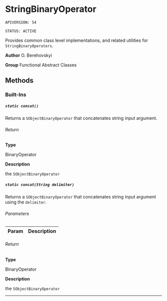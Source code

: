 # StringBinaryOperator

`APIVERSION: 54`

`STATUS: ACTIVE`

Provides common class level implementations, and related utilities for `StringBinaryOperators`.


**Author** O. Berehovskyi


**Group** Functional Abstract Classes

## Methods
### Built-Ins
##### `static concat()`

Returns a `SObjectBinaryOperator` that concatenates string input argument.

###### Return

**Type**

BinaryOperator

**Description**

the `SObjectBinaryOperator`

##### `static concat(String delimiter)`

Returns a `SObjectBinaryOperator` that concatenates string input argument using the `delimiter`.

###### Parameters
|Param|Description|
|---|---|

###### Return

**Type**

BinaryOperator

**Description**

the `SObjectBinaryOperator`

---
